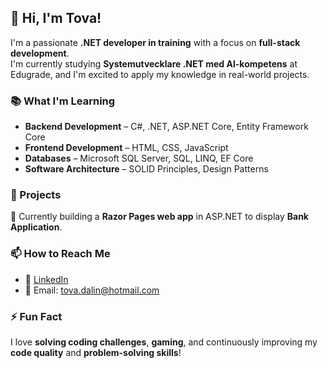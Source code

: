 ## 👋 Hi, I'm Tova!  

I'm a passionate **.NET developer in training** with a focus on **full-stack development**.  
I'm currently studying **Systemutvecklare .NET med AI-kompetens** at Edugrade, and I'm excited to apply my knowledge in real-world projects.  

### 📚 What I'm Learning  
- **Backend Development** – C#, .NET, ASP.NET Core, Entity Framework Core  
- **Frontend Development** – HTML, CSS, JavaScript  
- **Databases** – Microsoft SQL Server, SQL, LINQ, EF Core  
- **Software Architecture** – SOLID Principles, Design Patterns  

### 🔧 Projects  
🚀 Currently building a **Razor Pages web app** in ASP.NET to display **Bank Application**.  

### 📫 How to Reach Me  
- 💼 [LinkedIn](https://www.linkedin.com/in/tova-dalin-79810b1a2)  
- 📧 Email: tova.dalin@hotmail.com  

### ⚡ Fun Fact  
I love **solving coding challenges**, **gaming**, and continuously improving my **code quality** and **problem-solving skills**!  

